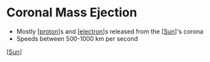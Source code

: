 # Coronal Mass Ejection

- Mostly [[proton]]s and [[electron]]s released from the [[Sun]]'s corona
- Speeds between 500-1000 km per second

[[Sun]]

[//begin]: # "Autogenerated link references for markdown compatibility"
[proton]: proton "Proton"
[electron]: electron "Electron"
[Sun]: sun "Sun"
[Sun]: sun "Sun"
[//end]: # "Autogenerated link references"